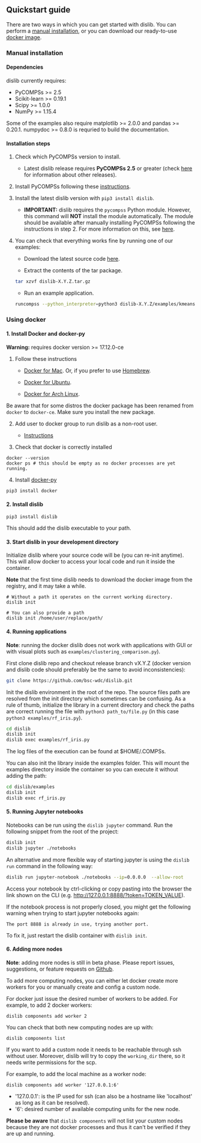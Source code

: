 ## Quickstart guide

There are two ways in which you can get started with dislib. You can perform 
a [manual installation](#manual-installation), or you can download our 
ready-to-use [docker image](#using-docker). 

### Manual installation

#### Dependencies

dislib currently requires:

* PyCOMPSs >= 2.5
* Scikit-learn >= 0.19.1
* Scipy >= 1.0.0
* NumPy >= 1.15.4

Some of the examples also require matplotlib >= 2.0.0 and pandas >= 0.20.1. 
numpydoc >= 0.8.0 is requried to build the documentation.

#### Installation steps 

1. Check which PyCOMPSs version to install. 
    * Latest dislib release requires **PyCOMPSs 2.5** or greater (check [here](https://github.com/bsc-wdc/dislib/releases) for information about other releases).
    
2. Install PyCOMPSs following these [instructions](https://compss-doc.readthedocs.io/en/2.6/Sections/01_Installation.html).

3. Install the latest dislib version with ``pip3 install dislib``.
   * **IMPORTANT:** dislib requires the ``pycompss`` Python module. However, this command will **NOT** install the module automatically. The module should be available after manually installing PyCOMPSs following the instructions in step 2. For more information on this, see [here](https://github.com/bsc-wdc/dislib/issues/190).

4. You can check that everything works fine by running one of our examples:

    * Download the latest source code [here](https://github.com/bsc-wdc/dislib/releases/latest).
    
    * Extract the contents of the tar package.
    
    ```bash
    tar xzvf dislib-X.Y.Z.tar.gz
    ```
    
    * Run an example application.
    
    ```bash
    runcompss --python_interpreter=python3 dislib-X.Y.Z/examples/kmeans.py    
    ```

### Using docker

#### 1. Install Docker and docker-py

**Warning:** requires docker version >= 17.12.0-ce


1. Follow these instructions

   - [Docker for Mac](https://store.docker.com/editions/community/docker-ce-desktop-mac). Or, if you prefer to use [Homebrew](https://brew.sh/).

   - [Docker for Ubuntu](https://docs.docker.com/install/linux/docker-ce/ubuntu/#install-docker-ce-1).

   - [Docker for Arch Linux](https://wiki.archlinux.org/index.php/Docker#Installation).

Be aware that for some distros the docker package has been renamed from `docker` to `docker-ce`. Make sure you install the new package.

2. Add user to docker group to run dislib as a non-root user.

    - [Instructions](https://docs.docker.com/install/linux/linux-postinstall/)


3. Check that docker is correctly installed

```
docker --version
docker ps # this should be empty as no docker processes are yet running.
```

4. Install [docker-py](https://docker-py.readthedocs.io/en/stable/)

```
pip3 install docker
```

#### 2. Install dislib

```
pip3 install dislib
```

This should add the dislib executable to your path.

#### 3. Start dislib in your development directory

Initialize dislib where your source code will be (you can re-init anytime). This will allow docker to access your local code and run it inside the container.

**Note** that the first time dislib needs to download the docker image from the registry, and it may take a while.
```
# Without a path it operates on the current working directory.
dislib init

# You can also provide a path
dislib init /home/user/replace/path/
```

#### 4. Running applications

**Note**: running the docker dislib does not work with applications with GUI or with visual plots such as `examples/clustering_comparison.py`).

First clone dislib repo and checkout release branch vX.Y.Z (docker version and dislib code should preferably be the same to avoid inconsistencies):

```bash
git clone https://github.com/bsc-wdc/dislib.git
```

Init the dislib environment in the root of the repo.
The source files path are resolved from the init directory which sometimes can be confusing. As a rule of thumb, initialize the library in a current directory and check the paths are correct running the file with `python3 path_to/file.py` (in this case `python3 examples/rf_iris.py`).

```bash
cd dislib
dislib init
dislib exec examples/rf_iris.py
```

The log files of the execution can be found at $HOME/.COMPSs.

You can also init the library inside the examples folder. This will mount the examples directory inside the container so you can execute it without adding the path:
```bash
cd dislib/examples
dislib init
dislib exec rf_iris.py
```

#### 5. Running Jupyter notebooks

Notebooks can be run using the `dislib jupyter` command. Run the
following snippet from the root of the project:

```bash
dislib init
dislib jupyter ./notebooks
```

An alternative and more flexible way of starting jupyter is using the
`dislib run` command in the following way:

```bash
dislib run jupyter-notebook ./notebooks --ip=0.0.0.0  --allow-root
```

Access your notebook by ctrl-clicking or copy pasting into the browser the link shown on the CLI (e.g. http://127.0.0.1:8888/?token=TOKEN_VALUE).

If the notebook process is not properly closed, you might get the following warning when trying to start jupyter notebooks again:

`The port 8888 is already in use, trying another port.`

To fix it, just restart the dislib container with `dislib init`.
#### 6. Adding more nodes


**Note**: adding more nodes is still in beta phase. Please report issues, suggestions, or feature requests on [Github](https://github.com/bsc-wdc/dislib).

To add more computing nodes, you can either let docker create more workers for you or manually create and config a custom node.

For docker just issue the desired number of workers to be added. For example, to add 2 docker workers:
```
dislib components add worker 2
```

You can check that both new computing nodes are up with:

```
dislib components list
```

If you want to add a custom node it needs to be reachable through ssh without user. Moreover, dislib will try to copy the `working_dir` there, so it needs write permissions for the scp.

For example, to add the local machine as a worker node:

```
dislib components add worker '127.0.0.1:6'
```

* '127.0.0.1': is the IP used for ssh (can also be a hostname like 'localhost' as long as it can be resolved).
* '6': desired number of available computing units for the new node.

**Please be aware** that `dislib components` will not list your custom nodes because they are not docker processes and thus it can't be verified if they are up and running.

